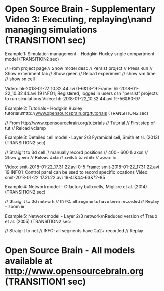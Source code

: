 # Open Source Brain - Supplementary Video 3: Executing, replaying\nand managing simulations (TRANSITION1 sec)

Example 1: Simulation management - Hodgkin Huxley single compartment model (TRANSITION2 sec)

//   From project page
//   Show model desc
//   Persist project
//   Press Run
//   Show experiment tab
//   Show green
//   Reload experiment
//   show sim time
//   show on cell

Video: hh-2018-01-22_10.32.44.avi 0-6&13-19
Frame: hh-2018-01-22_10.32.44.avi 19 INFO1; Registered, logged in users can "persist" projects to run simulations
Video: hh-2018-01-22_10.32.44.avi 19-56&60-97


Example 2: Tutorials - Hodgkin Huxley tutorial\nhttp://www.opensourcebrain.org/tutorials (TRANSITION2 sec)

//  From http://www.opensourcebrain.org/tutorials
//  Tutorial
//  First step of tut
//  Reload vclamp

Example 3: Detailed cell model - Layer 2/3 Pyramidal cell, Smith et al. (2013) (TRANSITION2 sec)

//  Straight to 3d cell
//  manually record positions
//  400 - 600 & axon
//  Show green
//  Reload data
//  switch to white
//  zoom in

Video: smit-2018-01-22_17.31.22.avi 0-5
Frame: smit-2018-01-22_17.31.22.avi 19 INFO1; Control panel can be used to record specific locations
Video: smit-2018-01-22_17.31.22.avi 19-41&44-63&72-85

Example 4: Network model - Olfactory bulb cells, Migliore et al. (2014) (TRANSITION2 sec)

//  Straight to 3d network
//  INFO: all segments have been recorded
//  Replay - zoom in

Example 5: Network model - Layer 2/3 network\nReduced version of Traub et al. (2005) (TRANSITION2 sec)

//  Straight to net
//  INFO: all segments have Ca2+ recorded
//  Replay

# Open Source Brain - All models available at http://www.opensourcebrain.org (TRANSITION1 sec)
